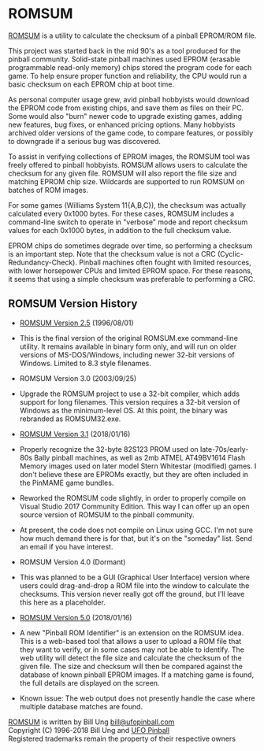 # ROMSUM

[ROMSUM](http://roms.ufopinball.com/) is a utility to calculate the checksum of a pinball EPROM/ROM file.

This project was started back in the mid 90's as a tool produced for the pinball community.  Solid-state pinball machines used EPROM (erasable programmable read-only
memory) chips stored the program code for each game.  To help ensure proper function and reliability, the CPU would run a basic checksum on each EPROM chip at boot time.

As personal computer usage grew, avid pinball hobbyists would download the EPROM code from existing chips, and save them as files on their PC.  Some would also "burn" newer code to upgrade existing games, adding new features, bug fixes, or enhanced pricing options.  Many hobbyists archived older versions of the game code, to compare features, or possibly to downgrade if a serious bug was discovered.

To assist in verifying collections of EPROM images, the ROMSUM tool was freely offered to pinball hobbyists.  ROMSUM allows users to calculate the checksum for any given file.  ROMSUM will also report the file size and matching EPROM chip size.  Wildcards are supported to run ROMSUM on batches of ROM images.

For some games (Williams System 11{A,B,C}), the checksum was actually calculated every 0x1000 bytes.  For these cases, ROMSUM includes a command-line switch to operate in "verbose" mode and report checksum values for each 0x1000 bytes, in addition to the full checksum value.

EPROM chips do sometimes degrade over time, so performing a checksum is an important step.  Note that the checksum value is not a CRC (Cyclic-Redundancy-Check).  Pinball machines often fought with limited resources, with lower horsepower CPUs and limited EPROM space.  For these reasons, it seems that using a simple checksum was preferable to performing a CRC.

## ROMSUM Version History

- [ROMSUM Version 2.5](http://roms.ufopinball.com/romsum.html) (1996/08/01)

 - This is the final version of the original ROMSUM.exe command-line utility.  It remains available in binary form only, and will run on older versions of MS-DOS/Windows, including newer 32-bit versions of Windows.  Limited to 8.3 style filenames.


- ROMSUM Version 3.0 (2003/09/25)

 - Upgrade the ROMSUM project to use a 32-bit compiler, which adds support for long filenames.  This version requires a 32-bit version of Windows as the minimum-level OS.  At this point, the binary was rebranded as ROMSUM32.exe.


- [ROMSUM Version 3.1](http://roms.ufopinball.com/romsum.html) (2018/01/16)

 - Properly recognize the 32-byte 82S123 PROM used on late-70s/early-80s Bally pinball machines, as well as 2mb ATMEL AT49BV1614 Flash Memory images used on later model Stern Whitestar (modified) games.  I don't believe these are EPROMs exactly, but they are often included in the PinMAME game bundles.

 - Reworked the ROMSUM code slightly, in order to properly compile on Visual Studio 2017 Community Edition.  This way I can offer up an open source version of ROMSUM to the pinball community.
 
 - At present, the code does not compile on Linux using GCC.  I'm not sure how much demand there is for that, but it's on the "someday" list.  Send an email if you have interest.


- ROMSUM Version 4.0 (Dormant)

 - This was planned to be a GUI (Graphical User Interface) version where users could drag-and-drop a ROM file into the window to calculate the checksums.  This version never really got off the ground, but I'll leave this here as a placeholder.


- [ROMSUM Version 5.0](http://roms.ufopinball.com/) (2018/01/16)

 - A new "Pinball ROM Identifier" is an extension on the ROMSUM idea.  This is a web-based tool that allows a user to upload a ROM file that they want to verify, or in some cases may not be able to identify.  The web utility will detect the file size and calculate the checksum of the given file.  The size and checksum will then be compared against the database of known pinball EPROM images.  If a matching game is found, the full details are displayed on the screen.
 
 - Known issue: The web output does not presently handle the case where multiple database matches are found.

[ROMSUM](http://roms.ufopinball.com/) is written by Bill Ung <bill@ufopinball.com>  
Copyright (C) 1996-2018 Bill Ung and [UFO Pinball](http://www.ufopinball.com/)  
Registered trademarks remain the property of their respective owners  
 
